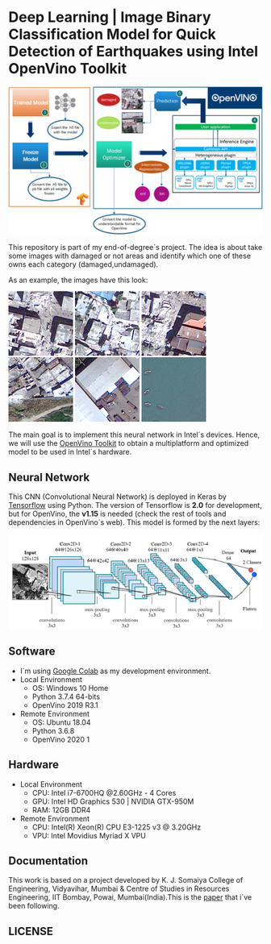 # **Deep Learning | Image Binary Classification Model for Quick Detection of Earthquakes using Intel OpenVino Toolkit**
![kitten](docs/project_summary.png "Project Summary Flow")


This repository is part of my end-of-degree´s project. The idea is about take some images with damaged or not areas and identify which one of these owns each category (damaged,undamaged).

As an example, the images have this look:

![kitten](damaged/post_064_056.png "Damaged")
![kitten](damaged/post_061_096.png "Damaged")
![kitten](damaged/post_062_055.png "Damaged")
![kitten](undamaged/post_006_127.png "Undamaged")
![kitten](undamaged/post_007_094.png "Undamaged")
![kitten](undamaged/post_008_057.png "Undamaged")

The main goal is to implement this neural network in Intel´s devices. Hence, we will use the [OpenVino Toolkit](https://software.intel.com/en-us/openvino-toolkit) to obtain a multiplatform and optimized model to be used in Intel´s hardware.
## **Neural Network**
This CNN (Convolutional Neural Network) is deployed in Keras by [Tensorflow](https://www.tensorflow.org/api_docs/python/tf) using Python. The version of Tensorflow is **2.0** for development, but for OpenVino, the **v1.15** is needed (check the rest of tools and dependencies in OpenVino´s web). This model is formed by the next layers:

![kitten](docs/model_layers.png "Model")
## **Software**
- I´m using [Google Colab](https://colab.research.google.com/) as my development environment.
- Local Environment
    - OS: Windows 10 Home
    - Python 3.7.4 64-bits
    - OpenVino 2019 R3.1
- Remote Environment
    - OS: Ubuntu 18.04
    - Python 3.6.8
    - OpenVino 2020 1
## **Hardware**
- Local Environment
    - CPU: Intel i7-6700HQ @2.60GHz - 4 Cores
    - GPU: Intel HD Graphics 530 | NVIDIA GTX-950M
    - RAM: 12GB DDR4
- Remote Environment
    - CPU: Intel(R) Xeon(R) CPU E3-1225 v3 @ 3.20GHz
    - VPU: Intel Movidius Myriad X VPU

## **Documentation**
This work is based on a project developed by K. J. Somaiya College of Engineering, Vidyavihar, Mumbai & Centre of Studies in Resources Engineering, IIT Bombay, Powai, Mumbai(India).This is the [paper](docs/paper.pdf) that i´ve been following.

## **LICENSE**
